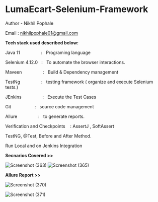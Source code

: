 # LumaEcart-Selenium-Framework

Author - Nikhil Pophale

Email : nikhilpophale01@gmail.com

**Tech stack used described below:**

Java 11  &nbsp;&nbsp;&nbsp;&nbsp;&nbsp;&nbsp;&nbsp;&nbsp;&nbsp;&nbsp;&nbsp;&nbsp;&nbsp;&nbsp;&nbsp;&nbsp;:    &nbsp;&nbsp;Programing language <br />

Selenium 4.12.0  &nbsp;&nbsp;:    &nbsp;&nbsp;To automate the browser interactions.<br />

Maveen &nbsp;&nbsp;&nbsp;&nbsp;&nbsp;&nbsp;&nbsp;&nbsp;&nbsp;&nbsp;&nbsp;&nbsp;&nbsp;&nbsp;&nbsp;&nbsp;:    &nbsp;&nbsp;Build & Dependency management<br />

TestNg  &nbsp;&nbsp;&nbsp;&nbsp;&nbsp;&nbsp;&nbsp;&nbsp;&nbsp;&nbsp;&nbsp;&nbsp;&nbsp;&nbsp;&nbsp;&nbsp;:    &nbsp;&nbsp;testing framework ( organize and execute Selenium tests.)<br />

JEnkins  &nbsp;&nbsp;&nbsp;&nbsp;&nbsp;&nbsp;&nbsp;&nbsp;&nbsp;&nbsp;&nbsp;&nbsp;&nbsp;&nbsp;&nbsp;&nbsp;:    &nbsp;&nbsp;Execute the Test Cases<br />

Git      &nbsp;&nbsp;&nbsp;&nbsp;&nbsp;&nbsp;&nbsp;&nbsp;&nbsp;&nbsp;&nbsp;&nbsp;&nbsp;&nbsp;&nbsp;&nbsp;&nbsp;&nbsp;:    &nbsp;&nbsp;source code management<br />

Allure   &nbsp;&nbsp;&nbsp;&nbsp;&nbsp;&nbsp;&nbsp;&nbsp;&nbsp;&nbsp;&nbsp;&nbsp;&nbsp;&nbsp;&nbsp;&nbsp;:    &nbsp;&nbsp;to generate reports.<br />

Verification and Checkpoints &nbsp;&nbsp; : AssertJ , SoftAssert 

TestNG, @Test, Before and After Method.

Run Local and on Jenkins Integration

**Secnarios Covered >>**

![Screenshot (363)](https://github.com/Nikhil-Pophale/LumaEcart_Advance_Selenium_Framework/assets/141396302/98d09800-72fb-46d5-bb66-0ca7959e18d1)
![Screenshot (365)](https://github.com/Nikhil-Pophale/LumaEcart_Advance_Selenium_Framework/assets/141396302/05444e5e-c092-4445-a7cb-cef5a324cbd4)


**Allure Report >>**


![Screenshot (370)](https://github.com/Nikhil-Pophale/LumaEcart_Advance_Selenium_Framework/assets/141396302/ff91e6a4-4b3f-4ba9-b7f2-685d3f71c524)

![Screenshot (371)](https://github.com/Nikhil-Pophale/LumaEcart_Advance_Selenium_Framework/assets/141396302/570aaf36-f2c5-4280-be3c-02ea95476a71)






